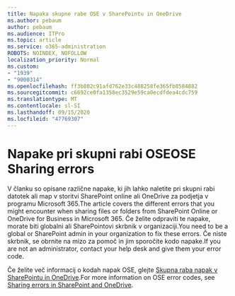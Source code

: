 ```yaml
---
title: Napaka skupne rabe OSE v SharePointu in OneDrive
ms.author: pebaum
author: pebaum
ms.audience: ITPro
ms.topic: article
ms.service: o365-administration
ROBOTS: NOINDEX, NOFOLLOW
localization_priority: Normal
ms.custom:
- "1939"
- "9000314"
ms.openlocfilehash: ff3b802c91afd762e33c488258fe365fb8584882
ms.sourcegitcommit: c6692ce0fa1358ec3529e59ca0ecdfdea4cdc759
ms.translationtype: MT
ms.contentlocale: sl-SI
ms.lasthandoff: 09/15/2020
ms.locfileid: "47769307"
---
```

# <a name="ose-sharing-errors"></a><span data-ttu-id="9ea34-102">Napake pri skupni rabi OSE</span><span class="sxs-lookup"><span data-stu-id="9ea34-102">OSE Sharing errors</span></span>

<span data-ttu-id="9ea34-103">V članku so opisane različne napake, ki jih lahko naletite pri skupni rabi datotek ali map v storitvi SharePoint online ali OneDrive za podjetja v programu Microsoft 365.</span><span class="sxs-lookup"><span data-stu-id="9ea34-103">The article covers the different errors that you might encounter when sharing files or folders from SharePoint Online or OneDrive for Business in Microsoft 365.</span></span> <span data-ttu-id="9ea34-104">Če želite odpraviti te napake, morate biti globalni ali SharePointovi skrbnik v organizaciji.</span><span class="sxs-lookup"><span data-stu-id="9ea34-104">You need to be a global or SharePoint admin in your organization to fix these errors.</span></span> <span data-ttu-id="9ea34-105">Če niste skrbnik, se obrnite na mizo za pomoč in jim sporočite kodo napake.</span><span class="sxs-lookup"><span data-stu-id="9ea34-105">If you are not an administrator, contact your help desk and give them your error code.</span></span>

<span data-ttu-id="9ea34-106">Če želite več informacij o kodah napak OSE, glejte [Skupna raba napak v SharePointu in OneDrive](https://docs.microsoft.com/sharepoint/sharepoint-onedrive-error-message).</span><span class="sxs-lookup"><span data-stu-id="9ea34-106">For more information on OSE error codes, see [Sharing errors in SharePoint and OneDrive](https://docs.microsoft.com/sharepoint/sharepoint-onedrive-error-message).</span></span>
